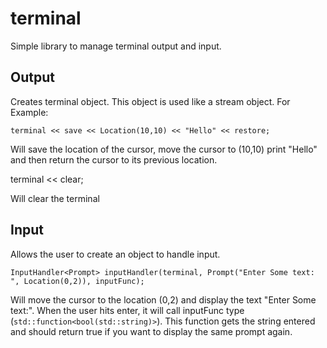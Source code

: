 # terminal
Simple library to manage terminal output and input.

## Output
Creates terminal object.  This object is used like a stream object.
For Example:

    terminal << save << Location(10,10) << "Hello" << restore;

Will save the location of the cursor, move the cursor to (10,10) print "Hello" and then return the cursor to its previous location.

   terminal << clear;

Will clear the terminal


## Input

Allows the user to create an object to handle input.
    
    InputHandler<Prompt> inputHandler(terminal, Prompt("Enter Some text: ", Location(0,2)), inputFunc); 

Will move the cursor to the location (0,2) and display the text "Enter Some text:".  When the user hits enter, it will call inputFunc type (`std::function<bool(std::string)>`).  This function gets the string entered and should return true if you want to display the same prompt again.


